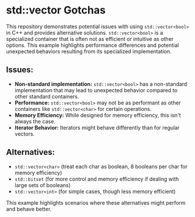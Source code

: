 # std::vector<bool> Gotchas

This repository demonstrates potential issues with using `std::vector<bool>` in C++ and provides alternative solutions. `std::vector<bool>` is a specialized container that is often not as efficient or intuitive as other options.  This example highlights performance differences and potential unexpected behaviors resulting from its specialized implementation.

## Issues:

* **Non-standard implementation:** `std::vector<bool>` has a non-standard implementation that may lead to unexpected behavior compared to other standard containers.
* **Performance:** `std::vector<bool>` may not be as performant as other containers like `std::vector<char>` for certain operations.
* **Memory Efficiency:** While designed for memory efficiency, this isn't always the case.
* **Iterator Behavior:** Iterators might behave differently than for regular vectors.

## Alternatives:

- `std::vector<char>` (treat each char as boolean, 8 booleans per char for memory efficiency)
- `std::bitset` (for more control and memory efficiency if dealing with large sets of booleans)
- `std::vector<int>` (for simple cases, though less memory efficient)

This example highlights scenarios where these alternatives might perform and behave better.